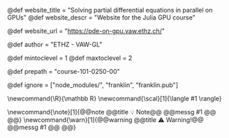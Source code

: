 <!--
Add here global page variables to use throughout your
website.
The website_* must be defined for the RSS to work
-->
@def website_title = "Solving partial differential equations in parallel on GPUs"
@def website_descr = "Website for the Julia GPU course"
<!-- @def website_url   = "https://eth-vaw-glaciology.github.io/course-101-0250-00/" -->
@def website_url   = "https://pde-on-gpu.vaw.ethz.ch/"

@def author = "ETHZ - VAW-GL"

@def mintoclevel = 1
@def maxtoclevel = 2

@def prepath = "course-101-0250-00"
<!--
Add here files or directories that should be ignored by Franklin, otherwise
these files might be copied and, if markdown, processed by Franklin which
you might not want. Indicate directories by ending the name with a `/`.
-->
@def ignore = ["node_modules/", "franklin", "franklin.pub"]

<!--
Add here global latex commands to use throughout your
pages. It can be math commands but does not need to be.
For instance:
* \newcommand{\phrase}{This is a long phrase to copy.}
-->
\newcommand{\R}{\mathbb R}
\newcommand{\scal}[1]{\langle #1 \rangle}

\newcommand{\note}[1]{@@note @@title :bulb: Note@@ @@messg #1 @@ @@}
\newcommand{\warn}[1]{@@warning @@title ⚠️ Warning!@@ @@messg #1 @@ @@}